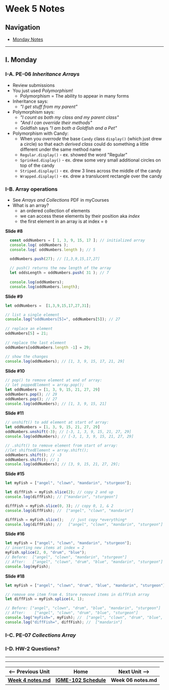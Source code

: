 # Week 5 Notes

## Navigation

- [Monday Notes](#monday)

<!--
- [Wednesday Notes](#wednesday)

- [Friday Notes](#friday)
-->


<hr>

<a id="monday" />

## I. Monday

### I-A. PE-06 *Inheritance Arrays*

- Review submissions
- You just used *Polymorphism*!
  - Polymorphism = The ability to appear in many forms
- Inheritance says:
  - *"I get stuff from my parent"*
- Polymorphism says:
  - *"I count as both my class and my parent class"*
  - *"And I can override their methods"*
  - Goldfish says *"I am both a Goldfish and a Pet"*
- Polymorphism with Candy:
  - When you *overrode* the base `Candy` class `display()` (which just drew a circle) so that each *derived class* could do something a little different under the same method name
  - `Regular.display()` - ex. showed the word "Regular"
  - `Sprinked.display()` - ex. drew some very small additional circles on top of the candy
  - `Striped.display()` - ex. drew 3 lines across the middle of the candy
  - `Wrapped.display()` - ex. drew a translucent rectangle over the candy



### I-B. Array operations
- See *Arrays and Collections* PDF in myCourses
- What is an array?
  - an ordered collection of elements
  - we can access these elements by their position aka *index*
  - the first element in an array is at index = `0`

**Slide #8**
```js
  const oddNumbers = [ 1, 3, 9, 15, 17 ]; // initialized array
  console.log( oddNumbers );
  console.log( oddNumbers.length ); // 5

  oddNumbers.push(27); // [1,3,9,15,17,27]
  
  // push() returns the new length of the array
  let oddsLength = oddNumbers.push( 31 ); // 7
  
  console.log(oddNumbers);
  console.log(oddNumbers.length);
```

**Slide #9**

```js
let oddNumbers =  [1,3,9,15,17,27,31];

// list a single element
console.log("oddNumbers[5]=", oddNumbers[5]); // 27
  
// replace an element
oddNumbers[5] = 21;
  
// replace the last element
oddNumbers[oddNumbers.length -1] = 29; 
  
// show the changes
console.log(oddNumbers); // [1, 3, 9, 15, 17, 21, 29]
```

**Slide #10**

```js
// pop() to remove element at end of array:
// let poppedElement = array.pop();
let oddNumbers = [1, 3, 9, 15, 21, 27, 29]
oddNumbers.pop(); // 29
oddNumbers.pop(); // 27
console.log(oddNumbers); // [1, 3, 9, 15, 21]
```

**Slide #11**

```js
// unshift() to add element at start of array:
let oddNumbers = [1, 3, 9, 15, 21, 27, 29]
oddNumbers.unshift(-3); // [-3, 1, 3, 9, 15, 21, 27, 29]
console.log(oddNumbers); // [-3, 1, 3, 9, 15, 21, 27, 29]

// .shift() to remove element from start of array:
//let shiftedElement = array.shift();
oddNumbers.shift(); // -3
oddNumbers.shift(); // 1
console.log(oddNumbers); // [3, 9, 15, 21, 27, 29];
```

**Slide #15**

```js
let myFish = ["angel", "clown", "mandarin", "sturgeon"];

let diffFish = myFish.slice(2); // copy 2 and up 
console.log(diffFish); // ["mandarin", "sturgeon"]

diffFish = myFish.slice(0, 3); // copy 0, 1, & 2 
console.log(diffFish); //  ["angel", "clown", "mandarin"]

diffFish = myFish.slice();   // just copy *everything*
console.log(diffFish); //   ["angel", "clown", "mandarin", "sturgeon"]
```

**Slide #16**

```js
let myFish = ["angel", "clown", "mandarin", "sturgeon"];
// inserting new items at index = 2
myFish.splice(2, 0, "drum", "blue");
// Before:  ["angel", "clown", "mandarin", "sturgeon"]
// After:   ["angel", "clown", "drum", "blue", "mandarin", "sturgeon"]
console.log(myFish);
```

**Slide #18**

```js
let myFish = ["angel", "clown", "drum", "blue", "mandarin", "sturgeon"];

// remove one item from 4. Store removed items in diffFish array
let diffFish = myFish.splice(4, 1); 

// Before: ["angel", "clown", "drum", "blue", "mandarin", "sturgeon"]
// After:    ["angel", "clown", "drum", "blue", "sturgeon"]
console.log("myFish=", myFish); //  ["angel", "clown", "drum", "blue", "sturgeon"]
console.log("diffFish=", diffFish); //  ["mandarin"]
```

### I-C. PE-07 *Collections Array*

### I-D. HW-2 Questions?


<!--
<hr>

<a id="wednesday" />

## II. Wednesday


<hr>

<a id="friday" />

## III. Friday

-->


<hr><hr>

| <-- Previous Unit | Home | Next Unit -->
| --- | --- | --- 
| [**Week 4 notes.md**](04.md)     |  [**IGME-102 Schedule**](../schedule.md) | **Week 06 notes.md**
